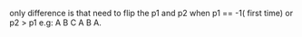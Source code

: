 only difference is that need to flip the p1 and p2 when p1 == -1( first time) or p2 > p1 e.g: A B C A B A. 